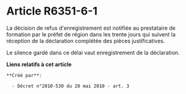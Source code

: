 # Article R6351-6-1

La décision de refus d'enregistrement est notifiée au prestataire de formation par le préfet de région dans les trente jours
qui suivent la réception de la déclaration complétée des pièces justificatives. 

Le silence gardé dans ce délai vaut enregistrement de la déclaration.

**Liens relatifs à cet article**

	**Créé par**:

	  - Décret n°2010-530 du 20 mai 2010 - art. 3
